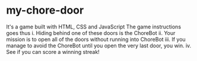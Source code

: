 # my-chore-door
It's a game built with HTML, CSS and JavaScript
The game instructions goes thus
i. Hiding behind one of these doors is the ChoreBot
ii. Your mission is to open all of the doors without running into ChoreBot
iii. If you manage to avoid the ChoreBot until you open the very last door, you win.
iv. See if you can score a winning streak!
